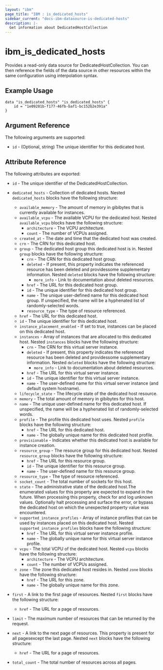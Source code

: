 ```yaml
---
layout: "ibm"
page_title: "IBM : is_dedicated_hosts"
sidebar_current: "docs-ibm-datasource-is-dedicated-hosts"
description: |-
  Get information about DedicatedHostCollection
---
```


# ibm\_is_dedicated_hosts

Provides a read-only data source for DedicatedHostCollection. You can then reference the fields of the data source in other resources within the same configuration using interpolation syntax.

## Example Usage

```hcl
data "is_dedicated_hosts" "is_dedicated_hosts" {
	id = "1e09281b-f177-46fb-baf1-bc152b2e391a"
}
```

## Argument Reference

The following arguments are supported:

* `id` - (Optional, string) The unique identifier for this dedicated host.

## Attribute Reference

The following attributes are exported:

* `id` - The unique identifier of the DedicatedHostCollection.
* `dedicated_hosts` - Collection of dedicated hosts. Nested `dedicated_hosts` blocks have the following structure:
	* `available_memory` - The amount of memory in gibibytes that is currently available for instances.
	* `available_vcpu` - The available VCPU for the dedicated host. Nested `available_vcpu` blocks have the following structure:
		* `architecture` - The VCPU architecture.
		* `count` - The number of VCPUs assigned.
	* `created_at` - The date and time that the dedicated host was created.
	* `crn` - The CRN for this dedicated host.
	* `group` - The dedicated host group this dedicated host is in. Nested `group` blocks have the following structure:
		* `crn` - The CRN for this dedicated host group.
		* `deleted` - If present, this property indicates the referenced resource has been deleted and providessome supplementary information. Nested `deleted` blocks have the following structure:
			* `more_info` - Link to documentation about deleted resources.
		* `href` - The URL for this dedicated host group.
		* `id` - The unique identifier for this dedicated host group.
		* `name` - The unique user-defined name for this dedicated host group. If unspecified, the name will be a hyphenated list of randomly-selected words.
		* `resource_type` - The type of resource referenced.
	* `href` - The URL for this dedicated host.
	* `id` - The unique identifier for this dedicated host.
	* `instance_placement_enabled` - If set to true, instances can be placed on this dedicated host.
	* `instances` - Array of instances that are allocated to this dedicated host. Nested `instances` blocks have the following structure:
		* `crn` - The CRN for this virtual server instance.
		* `deleted` - If present, this property indicates the referenced resource has been deleted and providessome supplementary information. Nested `deleted` blocks have the following structure:
			* `more_info` - Link to documentation about deleted resources.
		* `href` - The URL for this virtual server instance.
		* `id` - The unique identifier for this virtual server instance.
		* `name` - The user-defined name for this virtual server instance (and default system hostname).
	* `lifecycle_state` - The lifecycle state of the dedicated host resource.
	* `memory` - The total amount of memory in gibibytes for this host.
	* `name` - The unique user-defined name for this dedicated host. If unspecified, the name will be a hyphenated list of randomly-selected words.
	* `profile` - The profile this dedicated host uses. Nested `profile` blocks have the following structure:
		* `href` - The URL for this dedicated host.
		* `name` - The globally unique name for this dedicated host profile.
	* `provisionable` - Indicates whether this dedicated host is available for instance creation.
	* `resource_group` - The resource group for this dedicated host. Nested `resource_group` blocks have the following structure:
		* `href` - The URL for this resource group.
		* `id` - The unique identifier for this resource group.
		* `name` - The user-defined name for this resource group.
	* `resource_type` - The type of resource referenced.
	* `socket_count` - The total number of sockets for this host.
	* `state` - The administrative state of the dedicated host.The enumerated values for this property are expected to expand in the future. When processing this property, check for and log unknown values. Optionally halt processing and surface the error, or bypass the dedicated host on which the unexpected property value was encountered.
	* `supported_instance_profiles` - Array of instance profiles that can be used by instances placed on this dedicated host. Nested `supported_instance_profiles` blocks have the following structure:
		* `href` - The URL for this virtual server instance profile.
		* `name` - The globally unique name for this virtual server instance profile.
	* `vcpu` - The total VCPU of the dedicated host. Nested `vcpu` blocks have the following structure:
		* `architecture` - The VCPU architecture.
		* `count` - The number of VCPUs assigned.
	* `zone` - The zone this dedicated host resides in. Nested `zone` blocks have the following structure:
		* `href` - The URL for this zone.
		* `name` - The globally unique name for this zone.

* `first` - A link to the first page of resources. Nested `first` blocks have the following structure:
	* `href` - The URL for a page of resources.

* `limit` - The maximum number of resources that can be returned by the request.

* `next` - A link to the next page of resources. This property is present for all pagesexcept the last page. Nested `next` blocks have the following structure:
	* `href` - The URL for a page of resources.

* `total_count` - The total number of resources across all pages.

